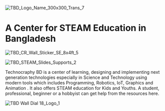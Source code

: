 ![TBD_Logo_Name_300x300_Trans_7](https://github.com/techcraphybd/techcraphybd.github.io/assets/152802305/e3dfc8dc-0be5-40ed-829f-114f0c989217)
# A Center for STEAM Education in Bangladesh
![TBD_CR_Wall_Sticker_SE_8x4ft_5](https://github.com/techcraphybd/techcraphybd.github.io/assets/152802305/5a9fb8c8-5cfd-4cec-8868-d94c3482c0ff)

![TBD_STEAM_Slides_Supports_2](https://github.com/techcraphybd/techcraphybd.github.io/assets/152802305/bb4a5ffb-dfe3-45e1-8398-86e5b715d96a)

<p>
Technocraphy BD is a center of learning, designing and implementing next generation technologies especially in Science and Technology using modern tools which includes Programming, Robotics, IoT, Graphics and Animation . It also offers STEAM education for Kids and Youths. A student, professional, beginner or a hobbyist can get help from the resources here. 


  </p>

![TBD Wall Dial 18_Logo_1](https://github.com/techcraphybd/techcraphybd.github.io/assets/152802305/327b1773-efbb-478a-bd52-49ee75ab1d78)
